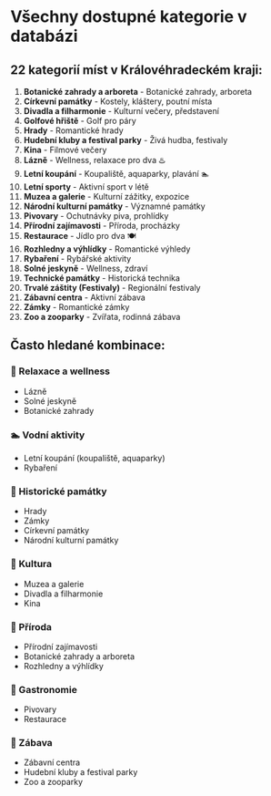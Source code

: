 # Všechny dostupné kategorie v databázi

## 22 kategorií míst v Královéhradeckém kraji:

1. **Botanické zahrady a arboreta** - Botanické zahrady, arboreta
2. **Církevní památky** - Kostely, kláštery, poutní místa
3. **Divadla a filharmonie** - Kulturní večery, představení
4. **Golfové hřiště** - Golf pro páry
5. **Hrady** - Romantické hrady
6. **Hudební kluby a festival parky** - Živá hudba, festivaly
7. **Kina** - Filmové večery
8. **Lázně** - Wellness, relaxace pro dva ♨️
9. **Letní koupání** - Koupaliště, aquaparky, plavání 🏊
10. **Letní sporty** - Aktivní sport v létě
11. **Muzea a galerie** - Kulturní zážitky, expozice
12. **Národní kulturní památky** - Významné památky
13. **Pivovary** - Ochutnávky piva, prohlídky
14. **Přírodní zajímavosti** - Příroda, procházky
15. **Restaurace** - Jídlo pro dva 🍽️
16. **Rozhledny a výhlídky** - Romantické výhledy
17. **Rybaření** - Rybářské aktivity
18. **Solné jeskyně** - Wellness, zdraví
19. **Technické památky** - Historická technika
20. **Trvalé záštity (Festivaly)** - Regionální festivaly
21. **Zábavní centra** - Aktivní zábava
22. **Zámky** - Romantické zámky
23. **Zoo a zooparky** - Zvířata, rodinná zábava

## Často hledané kombinace:

### 💆 Relaxace a wellness
- Lázně
- Solné jeskyně
- Botanické zahrady

### 🏊 Vodní aktivity
- Letní koupání (koupaliště, aquaparky)
- Rybaření

### 🏰 Historické památky
- Hrady
- Zámky
- Církevní památky
- Národní kulturní památky

### 🎨 Kultura
- Muzea a galerie
- Divadla a filharmonie
- Kina

### 🌳 Příroda
- Přírodní zajímavosti
- Botanické zahrady a arboreta
- Rozhledny a výhlídky

### 🍺 Gastronomie
- Pivovary
- Restaurace

### 🎉 Zábava
- Zábavní centra
- Hudební kluby a festival parky
- Zoo a zooparky
